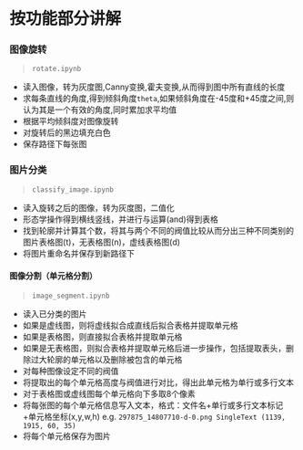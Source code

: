 # 按功能部分讲解

### 图像旋转
> `rotate.ipynb`
* 读入图像，转为灰度图,Canny变换,霍夫变换,从而得到图中所有直线的长度
* 求每条直线的角度,得到倾斜角度`theta`,如果倾斜角度在-45度和+45度之间,则认为其是一个有效的角度,同时累加求平均值
* 根据平均倾斜度对图像旋转
* 对旋转后的黑边填充白色
* 保存路径下每张图

### 图片分类
> `classify_image.ipynb`
* 读入旋转之后的图像，转为灰度图，二值化
* 形态学操作得到横线竖线，并进行与运算(and)得到表格
* 找到轮廓并计算其个数，将其与两个不同的阀值比较从而分出三种不同类别的图片表格图(t)，无表格图(n)，虚线表格图(d)
* 将图片重命名并保存到新路径下

#### 图像分割（单元格分割）
>`image_segment.ipynb`
* 读入已分类的图片
* 如果是虚线图，则将虚线拟合成直线后拟合表格并提取单元格
* 如果是表格图，则直接拟合表格并提取单元格
* 如果是无表格图，则拟合表格并提取单元格后进一步操作，包括提取表头，删除过大轮廓的单元格以及删除被包含的单元格
* 对每种图像设定不同的阀值
* 将提取出的每个单元格高度与阀值进行对比，得出此单元格为单行或多行文本
* 对于表格图或虚线图每个单元格向下多取8个像素
* 将每张图的每个单元格信息写入文本，格式：文件名+单行或多行文本标记+单元格坐标(x,y,w,h) 
e.g. `297875_14807710-d-0.png SingleText (1139, 1915, 60, 35)`
* 将每个单元格保存为图片
